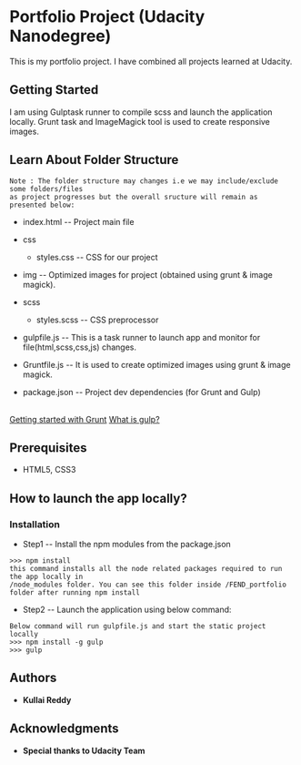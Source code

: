 # Portfolio Project (Udacity Nanodegree)



This is my portfolio project. I have combined all projects learned at Udacity.



## Getting Started 
I am using Gulptask runner to compile scss and launch the application locally.
Grunt task and ImageMagick tool is used to create responsive images.



## Learn About Folder Structure

```
Note : The folder structure may changes i.e we may include/exclude some folders/files
as project progresses but the overall sructure will remain as presented below:
```

* index.html -- Project main file

* css
  - styles.css   -- CSS for our project

* img  -- Optimized images for project (obtained using grunt & image magick).

* scss
  - styles.scss -- CSS preprocessor


* gulpfile.js  -- This is a task runner to launch app and monitor for file(html,scss,css,js) changes.

* Gruntfile.js -- It is used to create optimized images using grunt & image magick.

* package.json -- Project dev dependencies (for Grunt and Gulp)

<br />[Getting started with Grunt](https://gruntjs.com/getting-started)
[What is gulp?](https://gulpjs.com/)


## Prerequisites

* HTML5, CSS3



## How to launch the app locally?

### Installation
* Step1 -- Install the npm modules from the package.json
```
>>> npm install
this command installs all the node related packages required to run the app locally in
/node_modules folder. You can see this folder inside /FEND_portfolio folder after running npm install
```

* Step2 -- Launch the application using below command:
```
Below command will run gulpfile.js and start the static project locally
>>> npm install -g gulp
>>> gulp
```




## Authors
* **Kullai Reddy**



## Acknowledgments
* **Special thanks to Udacity Team**
